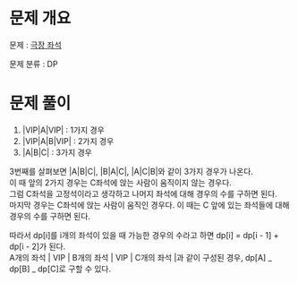 # 문제 개요

문제 : [극장 좌석](https://www.acmicpc.net/problem/2302)

문제 분류 : DP

# 문제 풀이

1. |VIP|A|VIP| : 1가지 경우
2. |VIP|A|B|VIP| : 2가지 경우
3. |A|B|C| : 3가지 경우

3번째를 살펴보면 |A|B|C|, |B|A|C|, |A|C|B|와 같이 3가지 경우가 나온다.  
이 때 앞의 2가지 경우는 C좌석에 앉는 사람이 움직이지 않는 경우다.  
그럼 C좌석을 고정석이라고 생각하고 나머지 좌석에 대해 경우의 수를 구하면 된다.  
마지막 경우는 C좌석에 앉는 사람이 움직인 경우다. 이 때는 C 앞에 있는 좌석들에 대해 경우의 수를 구하면 된다.

따라서 dp[i]를 i개의 좌석이 있을 때 가능한 경우의 수라고 하면 dp[i] = dp[i - 1] + dp[i - 2]가 된다.  
A개의 좌석 | VIP | B개의 좌석 | VIP | C개의 좌석 |과 같이 구성된 경우, dp[A] _ dp[B] _ dp[C]로 구할 수 있다.
